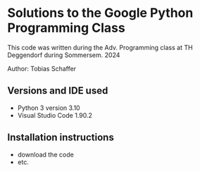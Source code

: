 # Solutions to the Google Python Programming Class

This code was written during the Adv. Programming class at TH Deggendorf during Sommersem. 2024  

Author: Tobias Schaffer  

## Versions and IDE used

- Python 3 version 3.10
- Visual Studio Code 1.90.2

## Installation instructions

- download the code
- etc.


